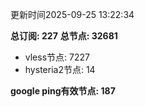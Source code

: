 更新时间2025-09-25 13:22:34

**总订阅: 227**
**总节点: 32681**
- vless节点: 7227
- hysteria2节点: 14

**google ping有效节点: 187**
